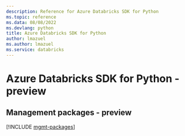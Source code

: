 ```yaml
---
description: Reference for Azure Databricks SDK for Python
ms.topic: reference
ms.data: 08/08/2022
ms.devlang: python
title: Azure Databricks SDK for Python
author: lmazuel
ms.author: lmazuel
ms.service: databricks
---
```

# Azure Databricks SDK for Python - preview

## Management packages - preview
[!INCLUDE [mgmt-packages](databricks-mgmt-index.md)]